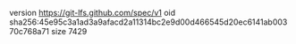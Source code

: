 version https://git-lfs.github.com/spec/v1
oid sha256:45e95c3a1ad3a9afacd2a11314bc2e9d00d466545d20ec6141ab00370c768a71
size 7429
